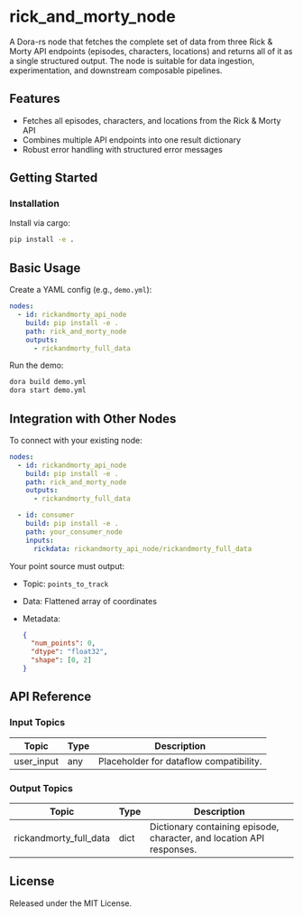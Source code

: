 # rick_and_morty_node

A Dora-rs node that fetches the complete set of data from three Rick & Morty API endpoints (episodes, characters, locations) and returns all of it as a single structured output. The node is suitable for data ingestion, experimentation, and downstream composable pipelines.

## Features
- Fetches all episodes, characters, and locations from the Rick & Morty API
- Combines multiple API endpoints into one result dictionary
- Robust error handling with structured error messages

## Getting Started

### Installation
Install via cargo:
```bash
pip install -e .
```

## Basic Usage

Create a YAML config (e.g., `demo.yml`):

```yaml
nodes:
  - id: rickandmorty_api_node
    build: pip install -e .
    path: rick_and_morty_node
    outputs:
      - rickandmorty_full_data
```

Run the demo:

```bash
dora build demo.yml
dora start demo.yml
```

## Integration with Other Nodes

To connect with your existing node:

```yaml
nodes:
  - id: rickandmorty_api_node
    build: pip install -e .
    path: rick_and_morty_node
    outputs:
      - rickandmorty_full_data

  - id: consumer
    build: pip install -e .
    path: your_consumer_node
    inputs:
      rickdata: rickandmorty_api_node/rickandmorty_full_data
```

Your point source must output:

* Topic: `points_to_track`
* Data: Flattened array of coordinates
* Metadata:

  ```json
  {
    "num_points": 0,
    "dtype": "float32",
    "shape": [0, 2]
  }
  ```

## API Reference

### Input Topics

| Topic        | Type  | Description                                   |
| ------------| ------| ----------------------------------------------|
| user_input  | any   | Placeholder for dataflow compatibility.        |

### Output Topics

| Topic                  | Type  | Description                                                             |
| ---------------------- | ----- | ----------------------------------------------------------------------- |
| rickandmorty_full_data | dict  | Dictionary containing episode, character, and location API responses.    |

## License

Released under the MIT License.
